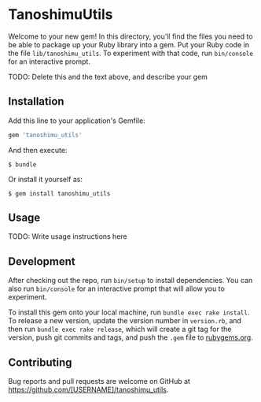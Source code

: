 # TanoshimuUtils

Welcome to your new gem! In this directory, you'll find the files you need to be able to package up your Ruby library into a gem. Put your Ruby code in the file `lib/tanoshimu_utils`. To experiment with that code, run `bin/console` for an interactive prompt.

TODO: Delete this and the text above, and describe your gem

## Installation

Add this line to your application's Gemfile:

```ruby
gem 'tanoshimu_utils'
```

And then execute:

    $ bundle

Or install it yourself as:

    $ gem install tanoshimu_utils

## Usage

TODO: Write usage instructions here

## Development

After checking out the repo, run `bin/setup` to install dependencies. You can also run `bin/console` for an interactive prompt that will allow you to experiment.

To install this gem onto your local machine, run `bundle exec rake install`. To release a new version, update the version number in `version.rb`, and then run `bundle exec rake release`, which will create a git tag for the version, push git commits and tags, and push the `.gem` file to [rubygems.org](https://rubygems.org).

## Contributing

Bug reports and pull requests are welcome on GitHub at https://github.com/[USERNAME]/tanoshimu_utils.
